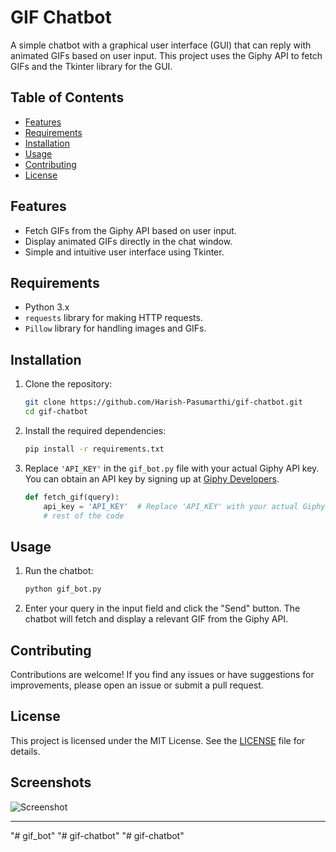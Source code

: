 # GIF Chatbot

A simple chatbot with a graphical user interface (GUI) that can reply with animated GIFs based on user input. This project uses the Giphy API to fetch GIFs and the Tkinter library for the GUI.

## Table of Contents

- [Features](#features)
- [Requirements](#requirements)
- [Installation](#installation)
- [Usage](#usage)
- [Contributing](#contributing)
- [License](#license)

## Features

- Fetch GIFs from the Giphy API based on user input.
- Display animated GIFs directly in the chat window.
- Simple and intuitive user interface using Tkinter.

## Requirements

- Python 3.x
- `requests` library for making HTTP requests.
- `Pillow` library for handling images and GIFs.

## Installation

1. Clone the repository:

    ```sh
    git clone https://github.com/Harish-Pasumarthi/gif-chatbot.git
    cd gif-chatbot
    ```

2. Install the required dependencies:

    ```sh
    pip install -r requirements.txt
    ```

3. Replace `'API_KEY'` in the `gif_bot.py` file with your actual Giphy API key. You can obtain an API key by signing up at [Giphy Developers](https://developers.giphy.com/).

    ```python
    def fetch_gif(query):
        api_key = 'API_KEY'  # Replace 'API_KEY' with your actual Giphy API key
        # rest of the code
    ```

## Usage

1. Run the chatbot:

    ```sh
    python gif_bot.py
    ```

2. Enter your query in the input field and click the "Send" button. The chatbot will fetch and display a relevant GIF from the Giphy API.

## Contributing

Contributions are welcome! If you find any issues or have suggestions for improvements, please open an issue or submit a pull request.

## License

This project is licensed under the MIT License. See the [LICENSE](LICENSE) file for details.

## Screenshots

![Screenshot](gif_bot.png)

---
"# gif_bot" 
"# gif-chatbot" 
"# gif-chatbot" 
